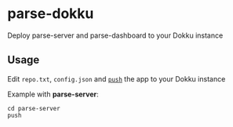 # parse-dokku
Deploy parse-server and parse-dashboard to your Dokku instance

## Usage

Edit `repo.txt`, `config.json` and [`push`](https://github.com/didierfranc/dokku-client-cli) the app to your Dokku instance

Example with **parse-server**:

```
cd parse-server
push
```

